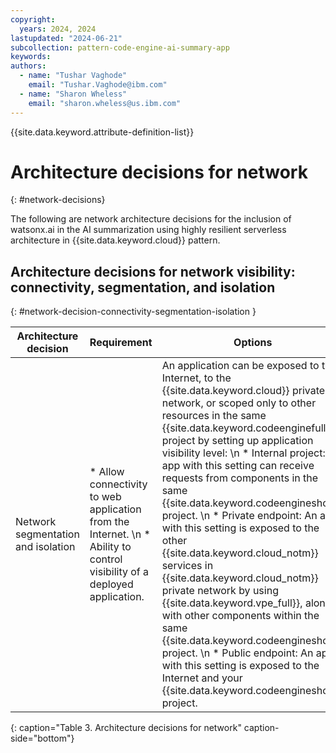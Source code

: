 ```yaml
---
copyright:
  years: 2024, 2024
lastupdated: "2024-06-21"
subcollection: pattern-code-engine-ai-summary-app
keywords:
authors:
  - name: "Tushar Vaghode"
    email: "Tushar.Vaghode@ibm.com"
  - name: "Sharon Wheless"
    email: "sharon.wheless@us.ibm.com"
---
```


{{site.data.keyword.attribute-definition-list}}

# Architecture decisions for network
{: #network-decisions}

The following are network architecture decisions for the inclusion of watsonx.ai in the AI summarization using highly resilient serverless architecture in {{site.data.keyword.cloud}} pattern.

## Architecture decisions for network visibility: connectivity, segmentation, and isolation
{: #network-decision-connectivity-segmentation-isolation }

| Architecture decision         | Requirement         | Options      | Decision   | Rationale              |
|------------------------------------|---------------------------|--------------------|-----------------|-----------------------------|
| Network segmentation and isolation | * Allow connectivity to web application from the Internet. \n * Ability to control visibility of a deployed application. | An application can be exposed to the Internet, to the {{site.data.keyword.cloud}} private network, or scoped only to other resources in the same {{site.data.keyword.codeenginefull}} project by setting up application visibility level: \n * Internal project: An app with this setting can receive requests from components in the same {{site.data.keyword.codeengineshort}} project. \n * Private endpoint: An app with this setting is exposed to the other {{site.data.keyword.cloud_notm}} services in {{site.data.keyword.cloud_notm}} private network by using {{site.data.keyword.vpe_full}}, along with other components within the same {{site.data.keyword.codeengineshort}} project. \n * Public endpoint: An app with this setting is exposed to the Internet and your {{site.data.keyword.codeengineshort}} project. | Public endpoint | Public endpoint: The requirement is to allow connectivity to a web application from the public internet. |
{: caption="Table 3. Architecture decisions for network" caption-side="bottom"}
